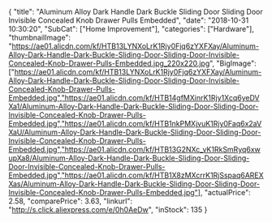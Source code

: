 {
	"title": "Aluminum Alloy Dark Handle Dark Buckle Sliding Door Sliding Door Invisible Concealed Knob Drawer Pulls Embedded",
	"date": "2018-10-31 10:30:20",
	"SubCat": ["Home Improvement"],
	"categories": ["Hardware"],
	"thumbnailImage": "https://ae01.alicdn.com/kf/HTB13LYNXoLrK1Rjy0Fjq6zYXFXay/Aluminum-Alloy-Dark-Handle-Dark-Buckle-Sliding-Door-Sliding-Door-Invisible-Concealed-Knob-Drawer-Pulls-Embedded.jpg_220x220.jpg",
	"BigImage": ["https://ae01.alicdn.com/kf/HTB13LYNXoLrK1Rjy0Fjq6zYXFXay/Aluminum-Alloy-Dark-Handle-Dark-Buckle-Sliding-Door-Sliding-Door-Invisible-Concealed-Knob-Drawer-Pulls-Embedded.jpg","https://ae01.alicdn.com/kf/HTB14gfMXinrK1Rjy1Xcq6yeDVXa1/Aluminum-Alloy-Dark-Handle-Dark-Buckle-Sliding-Door-Sliding-Door-Invisible-Concealed-Knob-Drawer-Pulls-Embedded.jpg","https://ae01.alicdn.com/kf/HTB1nkPMXjvuK1Rjy0Faq6x2aVXaU/Aluminum-Alloy-Dark-Handle-Dark-Buckle-Sliding-Door-Sliding-Door-Invisible-Concealed-Knob-Drawer-Pulls-Embedded.jpg","https://ae01.alicdn.com/kf/HTB13G2NXc_vK1RkSmRyq6xwupXa8/Aluminum-Alloy-Dark-Handle-Dark-Buckle-Sliding-Door-Sliding-Door-Invisible-Concealed-Knob-Drawer-Pulls-Embedded.jpg","https://ae01.alicdn.com/kf/HTB1X8zMXcrrK1RjSspaq6AREXXas/Aluminum-Alloy-Dark-Handle-Dark-Buckle-Sliding-Door-Sliding-Door-Invisible-Concealed-Knob-Drawer-Pulls-Embedded.jpg"],
	"actualPrice": 2.58,
	"comparePrice": 3.63,
	"linkurl": "http://s.click.aliexpress.com/e/0h0AeDw",
	"inStock": 135
}
